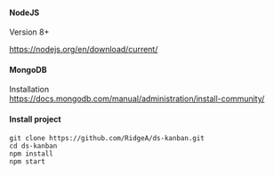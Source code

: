 #### NodeJS
Version 8+

https://nodejs.org/en/download/current/

#### MongoDB

Installation \
https://docs.mongodb.com/manual/administration/install-community/

#### Install project

    git clone https://github.com/RidgeA/ds-kanban.git
    cd ds-kanban
    npm install
    npm start